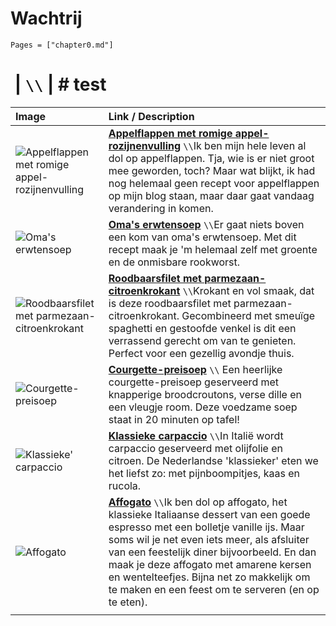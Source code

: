 # Wachtrij

```@contents
Pages = ["chapter0.md"]
```

# ![]() | **[]()** ``\\`` | # test

| Image| Link / Description |
| :--- | :--- |
|![Appelflappen met romige appel-rozijnenvulling](https://www.francescakookt.nl/wp-content/uploads/2023/12/appelflappen-met-romige-appel-rozijnenvulling-3.webp)| **[Appelflappen met romige appel-rozijnenvulling](https://www.francescakookt.nl/appelflappen-met-romige-appel-rozijnenvulling/?fbclid=IwZXh0bgNhZW0CMTEAAR08xic2v7psqPKFfDhZ9d_fQbugsrZxK_St6Wmj4W2N0P9Hll_0iIZefTs_aem_-SrUdlfDXlUYg6TEq_-wGw)** ``\\``Ik ben mijn hele leven al dol op appelflappen. Tja, wie is er niet groot mee geworden, toch? Maar wat blijkt, ik had nog helemaal geen recept voor appelflappen op mijn blog staan, maar daar gaat vandaag verandering in komen. |
|![Oma's erwtensoep](https://static.ah.nl/static/recepten/img_RAM_PRD130112_440x324_JPG.jpg) | **[Oma's erwtensoep](https://www.ah.nl/allerhande/recept/R-R1198932/oma-s-erwtensoep)** ``\\``Er gaat niets boven een kom van oma's erwtensoep. Met dit recept maak je 'm helemaal zelf met groente en de onmisbare rookworst. |
| ![Roodbaarsfilet met parmezaan-citroenkrokant](https://static-images.jumbo.com/product_images/Recipe_503737-01_560x560_2.jpg) | **[Roodbaarsfilet met parmezaan-citroenkrokant](https://www.jumbo.com/recepten/roodbaarsfilet-met-parmezaan-citroenkrokant-503737)** ``\\``Krokant en vol smaak, dat is deze roodbaarsfilet met parmezaan-citroenkrokant. Gecombineerd met smeuïge spaghetti en gestoofde venkel is dit een verrassend gerecht om van te genieten. Perfect voor een gezellig avondje thuis. |
| ![Courgette-preisoep](https://www.keukenliefde.nl/wp-content/uploads/2024/10/Courgette-preisoep-2.jpg) | **[Courgette-preisoep](https://www.keukenliefde.nl/courgette-preisoep/)** ``\\`` Een heerlijke courgette-preisoep geserveerd met knapperige broodcroutons, verse dille en een vleugje room. Deze voedzame soep staat in 20 minuten op tafel!|
| ![Klassieke' carpaccio](https://static.ah.nl/static/recepten/img_RAM_PRD130910_1224x900_JPG.jpg) | **[Klassieke carpaccio](https://www.ah.nl/allerhande/recept/R-R8184/klassieke-carpaccio)** ``\\``In Italië wordt carpaccio geserveerd met olijfolie en citroen. De Nederlandse 'klassieker' eten we het liefst zo: met pijnboompitjes, kaas en rucola. |
| ![Affogato](https://www.francescakookt.nl/wp-content/uploads/2024/12/affogato-met-amarene-kersen-en-wentelteefjes-3-scaled.jpg) | **[Affogato](https://www.francescakookt.nl/affogato-met-amarene-kersen-en-wentelteefjes/)** ``\\``Ik ben dol op affogato, het klassieke Italiaanse dessert van een goede espresso met een bolletje vanille ijs. Maar soms wil je net even iets meer, als afsluiter van een feestelijk diner bijvoorbeeld. En dan maak je deze affogato met amarene kersen en wentelteefjes. Bijna net zo makkelijk om te maken en een feest om te serveren (en op te eten). |
||